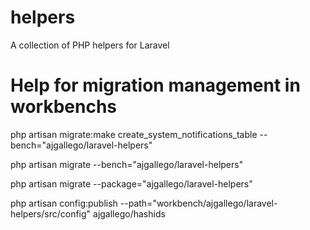 helpers
=======

A collection of PHP helpers for Laravel



# Help for migration management in workbenchs #

php artisan migrate:make create_system_notifications_table --bench="ajgallego/laravel-helpers"

php artisan migrate --bench="ajgallego/laravel-helpers"

php artisan migrate --package="ajgallego/laravel-helpers"

php artisan config:publish --path="workbench/ajgallego/laravel-helpers/src/config" ajgallego/hashids

